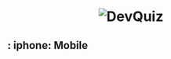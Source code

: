 <h1 align = "center" >
    <img alt = "DevQuiz" title = "DevQuiz" src = ".assets/images/logo.png" />
</h1 >

## : iphone: Mobile